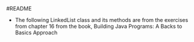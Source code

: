 #README

* The following LinkedList class and its methods are from the exercises from chapter 16 from the book, Building Java Programs: A Backs to Basics Approach
